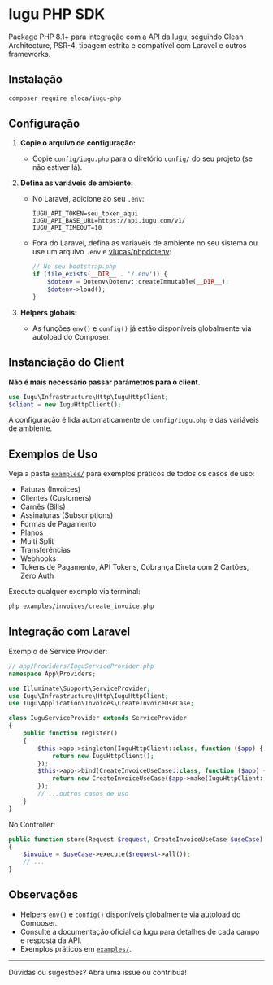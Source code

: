 # Iugu PHP SDK

Package PHP 8.1+ para integração com a API da Iugu, seguindo Clean Architecture, PSR-4, tipagem estrita e compatível com Laravel e outros frameworks.

## Instalação

```bash
composer require eloca/iugu-php
```

## Configuração

1. **Copie o arquivo de configuração:**
   - Copie `config/iugu.php` para o diretório `config/` do seu projeto (se não estiver lá).

2. **Defina as variáveis de ambiente:**
   - No Laravel, adicione ao seu `.env`:
     ```env
     IUGU_API_TOKEN=seu_token_aqui
     IUGU_API_BASE_URL=https://api.iugu.com/v1/
     IUGU_API_TIMEOUT=10
     ```
   - Fora do Laravel, defina as variáveis de ambiente no seu sistema ou use um arquivo `.env` e [vlucas/phpdotenv](https://github.com/vlucas/phpdotenv):
     ```php
     // No seu bootstrap.php
     if (file_exists(__DIR__ . '/.env')) {
         $dotenv = Dotenv\Dotenv::createImmutable(__DIR__);
         $dotenv->load();
     }
     ```

3. **Helpers globais:**
   - As funções `env()` e `config()` já estão disponíveis globalmente via autoload do Composer.

## Instanciação do Client

**Não é mais necessário passar parâmetros para o client.**

```php
use Iugu\Infrastructure\Http\IuguHttpClient;
$client = new IuguHttpClient();
```

A configuração é lida automaticamente de `config/iugu.php` e das variáveis de ambiente.

## Exemplos de Uso

Veja a pasta [`examples/`](examples/README.md) para exemplos práticos de todos os casos de uso:
- Faturas (Invoices)
- Clientes (Customers)
- Carnês (Bills)
- Assinaturas (Subscriptions)
- Formas de Pagamento
- Planos
- Multi Split
- Transferências
- Webhooks
- Tokens de Pagamento, API Tokens, Cobrança Direta com 2 Cartões, Zero Auth

Execute qualquer exemplo via terminal:
```bash
php examples/invoices/create_invoice.php
```

## Integração com Laravel

Exemplo de Service Provider:
```php
// app/Providers/IuguServiceProvider.php
namespace App\Providers;

use Illuminate\Support\ServiceProvider;
use Iugu\Infrastructure\Http\IuguHttpClient;
use Iugu\Application\Invoices\CreateInvoiceUseCase;

class IuguServiceProvider extends ServiceProvider
{
    public function register()
    {
        $this->app->singleton(IuguHttpClient::class, function ($app) {
            return new IuguHttpClient();
        });
        $this->app->bind(CreateInvoiceUseCase::class, function ($app) {
            return new CreateInvoiceUseCase($app->make(IuguHttpClient::class));
        });
        // ...outros casos de uso
    }
}
```

No Controller:
```php
public function store(Request $request, CreateInvoiceUseCase $useCase)
{
    $invoice = $useCase->execute($request->all());
    // ...
}
```

## Observações
- Helpers `env()` e `config()` disponíveis globalmente via autoload do Composer.
- Consulte a documentação oficial da Iugu para detalhes de cada campo e resposta da API.
- Exemplos práticos em [`examples/`](examples/README.md).

---

Dúvidas ou sugestões? Abra uma issue ou contribua!
